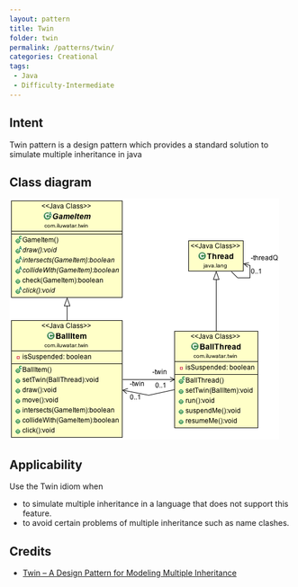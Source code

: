 ```yaml
---
layout: pattern
title: Twin
folder: twin
permalink: /patterns/twin/
categories: Creational
tags:
 - Java
 - Difficulty-Intermediate
---
```


## Intent
 Twin pattern is a design pattern which provides a standard solution to simulate multiple
inheritance in java

## Class diagram
![alt text](./etc/twin.png "Twin")

## Applicability
Use the Twin idiom when

* to simulate multiple inheritance in a language that does not support this feature.
* to avoid certain problems of multiple inheritance such as name clashes.

## Credits

* [Twin – A Design Pattern for Modeling Multiple Inheritance](http://www.ssw.uni-linz.ac.at/Research/Papers/Moe99/Paper.pdf)
